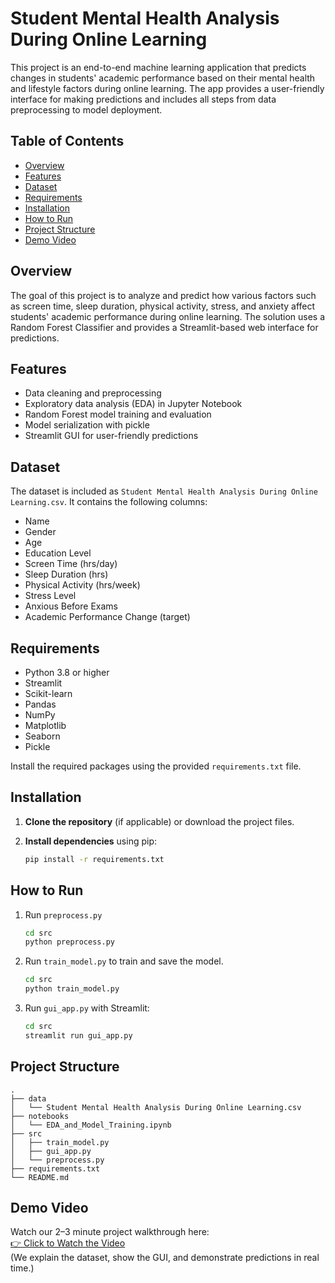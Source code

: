 # Student Mental Health Analysis During Online Learning

This project is an end-to-end machine learning application that predicts changes in students' academic performance based on their mental health and lifestyle factors during online learning. The app provides a user-friendly interface for making predictions and includes all steps from data preprocessing to model deployment.

## Table of Contents

- [Overview](#overview)
- [Features](#features)
- [Dataset](#dataset)
- [Requirements](#requirements)
- [Installation](#installation)
- [How to Run](#how-to-run)
- [Project Structure](#project-structure)
- [Demo Video](#demo-video)

## Overview

The goal of this project is to analyze and predict how various factors such as screen time, sleep duration, physical activity, stress, and anxiety affect students' academic performance during online learning. The solution uses a Random Forest Classifier and provides a Streamlit-based web interface for predictions.

## Features

- Data cleaning and preprocessing
- Exploratory data analysis (EDA) in Jupyter Notebook
- Random Forest model training and evaluation
- Model serialization with pickle
- Streamlit GUI for user-friendly predictions

## Dataset

The dataset is included as `Student Mental Health Analysis During Online Learning.csv`. It contains the following columns:

- Name
- Gender
- Age
- Education Level
- Screen Time (hrs/day)
- Sleep Duration (hrs)
- Physical Activity (hrs/week)
- Stress Level
- Anxious Before Exams
- Academic Performance Change (target)

## Requirements

- Python 3.8 or higher
- Streamlit
- Scikit-learn
- Pandas
- NumPy
- Matplotlib
- Seaborn
- Pickle

Install the required packages using the provided `requirements.txt` file.

## Installation

1. **Clone the repository** (if applicable) or download the project files.
2. **Install dependencies** using pip:

   ```sh
   pip install -r requirements.txt
   ```

## How to Run

1. Run `preprocess.py`

   ```sh
   cd src
   python preprocess.py
   ```
2. Run `train_model.py` to train and save the model.

   ```sh
   cd src
   python train_model.py
   ```
3. Run `gui_app.py` with Streamlit:

   ```sh
   cd src
   streamlit run gui_app.py
   ```

## Project Structure

```
.
├── data
│   └── Student Mental Health Analysis During Online Learning.csv
├── notebooks
│   └── EDA_and_Model_Training.ipynb
├── src
│   ├── train_model.py
│   ├── gui_app.py
│   └── preprocess.py
├── requirements.txt
└── README.md
```
## Demo Video

Watch our 2–3 minute project walkthrough here:  
[👉 Click to Watch the Video](https://drive.google.com/file/d/13rJNzf9EzbIodyKexDEGojnov9X3LRDO/view?usp=sharing)  
(We explain the dataset, show the GUI, and demonstrate predictions in real time.)

